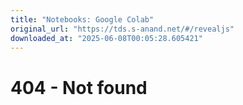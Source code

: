 ```yaml
---
title: "Notebooks: Google Colab"
original_url: "https://tds.s-anand.net/#/revealjs"
downloaded_at: "2025-06-08T00:05:28.605421"
---
```


404 - Not found
===============